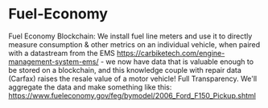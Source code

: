# Fuel-Economy
Fuel Economy Blockchain: We install fuel line meters and use it to directly measure consumption &amp; other metrics on an individual vehicle, when paired with a datastream from the EMS https://carbiketech.com/engine-management-system-ems/ - we now have data that is valuable enough to be stored on a blockchain, and this knowledge couple with repair data (Carfax) raises the resale value of a motor vehicle! Full Transparency. We'll aggregate the data and make something like this: https://www.fueleconomy.gov/feg/bymodel/2006_Ford_F150_Pickup.shtml
